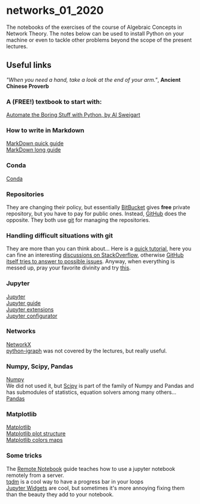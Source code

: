 # networks_01_2020
The notebooks of the exercises of the course of Algebraic Concepts in Network Theory.
The notes below can be used to install Python on your machine or even to tackle other problems beyond the scope of the present lectures.

## Useful links 
_"When you need a hand, take a look at the end of your arm."_, **Ancient Chinese Proverb**

### A (FREE!) textbook to start with:
[Automate the Boring Stuff with Python, by Al Sweigart](https://automatetheboringstuff.com/)

### How to write in Markdown
[MarkDown quick guide](https://daringfireball.net/projects/markdown/syntax#link)  
[MarkDown long guide](https://markdown-guide.readthedocs.io/en/latest/index.html)

### Conda
[Conda](https://conda.io/docs/index.html)

### Repositories
They are changing their policy, but essentially [BitBucket](https://bitbucket.org/product) gives **free** private repository, but you have to pay for public ones. Instead, [GitHub](https://github.com/) does the opposite. They both use [git](https://git-scm.com/) for managing the repositories.

### Handling difficult situations with git
They are more than you can think about... Here is a [quick tutorial](https://docs.gitlab.com/ee/topics/git/numerous_undo_possibilities_in_git/), here you can fine an interesting [discussions on StackOverflow](https://stackoverflow.com/questions/44727750/how-do-i-restore-a-previous-version-as-a-new-commit-in-git), otherwise 
[GitHub itself tries to answer to possible issues](https://blog.github.com/2015-06-08-how-to-undo-almost-anything-with-git/). Anyway, when everything is messed up, pray your favorite divinity and try [this](https://git-scm.com/docs/git-merge).

### Jupyter
[Jupyter](http://jupyter.org/index.html)  
[Jupyter guide](https://jupyter-notebook.readthedocs.io/en/stable/index.html)  
[Jupyter extensions](https://github.com/ipython-contrib/jupyter_contrib_nbextensions)  
[Jupyter configurator](https://github.com/Jupyter-contrib/jupyter_nbextensions_configurator)

### Networks
[NetworkX](https://networkx.github.io/documentation/stable/index.html)<br/> 
[python-igraph](http://igraph.org/python/) was not covered by the lectures, but really useful.

### Numpy, Scipy, Pandas
[Numpy](http://www.numpy.org/ "The best module ever")<br/>
We did not used it, but [Scipy](https://scipy.org/) is part of the family of Numpy and Pandas and has submodules of statistics, equation solvers among many others...<br/>
[Pandas](http://pandas.pydata.org/pandas-docs/stable/index.html#)

### Matplotlib
[Matplotlib](https://matplotlib.org/index.html "A nightmare")  
[Matplotlib plot structure](https://matplotlib.org/tutorials/introductory/usage.html#sphx-glr-tutorials-introductory-usage-py "Something everyone should read more carefully every time")  
[Matplotlib colors maps](https://matplotlib.org/examples/color/colormaps_reference.html "Something soopercool!")

### Some tricks
The [Remote Notebook](https://coderwall.com/p/ohk6cg/remote-access-to-ipython-notebooks-via-ssh) guide teaches how to use a jupyter notebook remotely from a server.<br/>
[tqdm](https://github.com/tqdm/tqdm) is a cool way to have a progress bar in your loops<br/>
[Jupyter Widgets](https://ipywidgets.readthedocs.io/en/stable/examples/Widget%20Basics.html) are cool, but sometimes it's more annoying fixing them than the beauty they add to your notebook.
